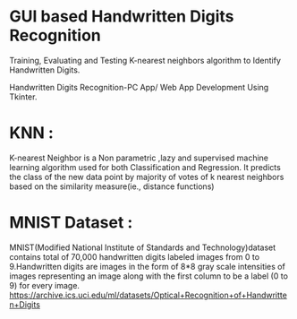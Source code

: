 # GUI based Handwritten Digits Recognition
Training, Evaluating and Testing K-nearest neighbors algorithm to Identify Handwritten Digits.  

Handwritten Digits Recognition-PC App/ Web App Development Using Tkinter.

# KNN :
K-nearest Neighbor is a Non parametric ,lazy and supervised machine learning algorithm used for both Classification and Regression. It predicts the class of the new data point by majority of votes of k nearest neighbors based on the similarity measure(ie., distance functions)

# MNIST Dataset :

MNIST(Modified National Institute of Standards and Technology)dataset contains total of 70,000 handwritten digits labeled images from 0 to 9.Handwritten digits are images in the form of 8*8 gray scale intensities of images representing an image along with the first column to be a label (0 to 9) for every image.
https://archive.ics.uci.edu/ml/datasets/Optical+Recognition+of+Handwritten+Digits




